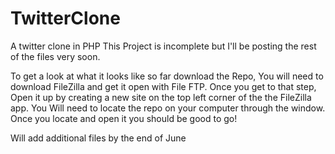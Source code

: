 # TwitterClone
A twitter clone in PHP
This Project is incomplete but I'll be posting the rest of the files very soon.

To get a look at what it looks like so far download the Repo, You will need to download FileZilla and get it open with File FTP.
Once you get to that step, Open it up by creating a new site on the top left corner of the the FileZilla app. You Will need to locate the repo on your computer through the window. Once you locate and open it you should be good to go! 


Will add additional files by the end of June
